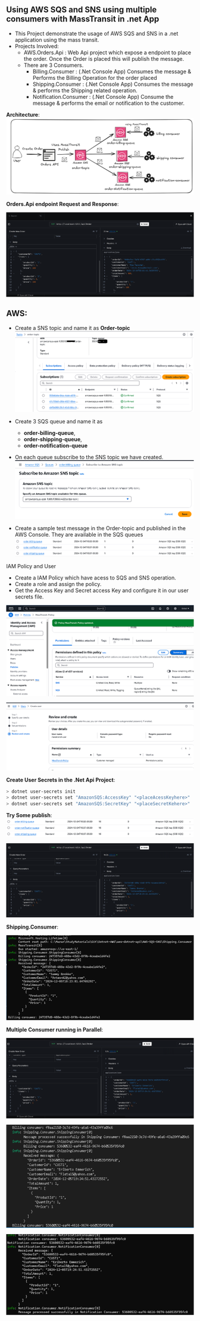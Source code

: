 ## Using AWS SQS and SNS using multiple consumers with MassTransit in .net App

- This Project demonstrate the usage of AWS SQS and SNS in a .net application using the mass transit.
- Projects Involved:
  - AWS.Orders.Api : Web Api project which expose a endpoint to place the order. Once the Order is placed this will publish the message.
  - There are 3 Consumers.
    - Billing.Consumer :  (.Net Console App) Consumes the message & Performs the Billing Operation for the order placed
    - Shipping.Consumer : (.Net Console App) Consumes the message & performs the Shipping related operation.
    - Notification.Consumer : (.Net Console App) Consume the message & performs the email or notification to the customer.
  
**Architecture**:
![alt text](images/Architecture.png)

**Orders.Api endpoint Request and Response**:

![alt text](images/image.png)

**AWS**:
--------------

- Create a SNS topic and name it as **Order-topic**
  ![alt text](images/image-2.png)

- Create 3 SQS queue and name it as
  - **order-billing-queue**,
  - **order-shipping-queue**,
  - **order-notification-queue**
- On each queue subscribe to the SNS topic we have created.
![alt text](images/image-1.png)

- Create a sample test message in the Order-topic and published in the AWS Console. They are available in the SQS queues
  ![alt text](images/image-3.png)

IAM Policy and User
- Create a IAM Policy which have acess to SQS and SNS operation.
- Create a role and assign the policy.
- Get the Access Key and Secret access Key and configure it in our user secrets file.

![alt text](images/image-4.png)

![alt text](images/image-5.png)

**Create User Secrets in the .Net Api Project**:

```bash
> dotnet user-secrets init
> dotnet user-secrets set "AmazonSQS:AccessKey" "<placeAcessKeyhere>"
> dotnet user-secrets set "AmazonSQS:SecretKey" "<placeSecretKehere>"
```

**Try Some publish**:
![alt text](images/image-6.png)

![alt text](images/image-8.png)

**Shipping.Consumer**:

![alt text](images/image-7.png)

**Multiple Consumer running in Parallel**:

![alt text](images/image-11.png)

![alt text](images/image-9.png)

![alt text](images/image-10.png)
